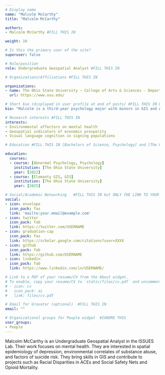 ```yaml
---
# Display name
name: "Malcolm McCarthy"
title: "Malcolm McCarthy"

authors:
- Malcolm McCarthy #FILL THIS IN

weight: 10

# Is this the primary user of the site?
superuser: false

# Role/position
role: Undergraduate Geospatial Analyst #FILL THIS IN

# Organizations/Affiliations #FILL THIS IN

organizations:
- name: The Ohio State University — College of Arts & Sciences - Department of Psychology
  url: https://www.osu.edu/

# Short bio (displayed in user profile at end of posts) #FILL THIS IN ONE SENTENCE
bio: "Malcolm is a third-year psychology major with minors in GIS and ASL studies interested in pursuing a clinical psychology PhD."

# Research interests #FILL THIS IN
interests:
- Environmental affectors on mental health
- Geospatial indicators of economic prosperity
- Visual language cognition in signing populations

# Education #FILL THIS IN [Bachelors of Science, Psychology] and [The Ohio State University]

education:
  courses:
  - course: [Abnormal Psychology, Psychology]
    institution: [The Ohio State University]
    year: [2022]
  - course: [Elemanty GIS, GIS]
    institution: [The Ohio State University]
    year: [2025]

# Social/Academic Networking   #FILL THIS IN but ONLY THE LINK TO YOUR PROFESSIONAL WEBSITE
social:
- icon: envelope
  icon_pack: fas
  link: 'mailto:your.email@example.com'
- icon: twitter
  icon_pack: fab
  link: https://twitter.com/USERNAME
- icon: graduation-cap
  icon_pack: fas
  link: https://scholar.google.com/citations?user=XXXX
- icon: github
  icon_pack: fab
  link: https://github.com/USERNAME
- icon: linkedin
  icon_pack: fab
  link: https://www.linkedin.com/in/USERNAME/

# Link to a PDF of your resume/CV from the About widget.
# To enable, copy your resume/CV to `static/files/cv.pdf` and uncomment the lines below.
# - icon: cv
#   icon_pack: ai
#   link: files/cv.pdf

# Email for Gravatar (optional)  #FILL THIS IN
email: ""

# Organizational groups for People widget  #IGNORE THIS
user_groups:
- People
---
```

Malcolm McCarthy is an Undergraduate Geospatial Analyst in the ISSUES Lab. Their work focuses on mental health. They are interested in spatial epidemiology of depression, environmental correlates of substance abuse, and factors of suicide risk.
They bring skills in GIS and contribute to projects such as Racial Disparities in ACEs and Social Safety Nets and Opioid Mortality.  